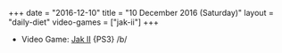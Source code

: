 +++
date = "2016-12-10"
title = "10 December 2016 (Saturday)"
layout = "daily-diet"
video-games = ["jak-ii"]
+++

<ul>
<li class="entry Video Game">Video Game: <a href="/video-games/jak-ii">Jak II</a> {PS3} /b/</li>
</ul>